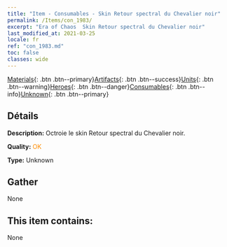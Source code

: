 ```yaml
---
title: "Item - Consumables - Skin Retour spectral du Chevalier noir"
permalink: /Items/con_1983/
excerpt: "Era of Chaos  Skin Retour spectral du Chevalier noir"
last_modified_at: 2021-03-25
locale: fr
ref: "con_1983.md"
toc: false
classes: wide
---
```

 [Materials](/fr/Items/){: .btn .btn--primary}[Artifacts](/fr/Items/Artifacts/){: .btn .btn--success}[Units](/fr/Items/Units/){: .btn .btn--warning}[Heroes](/fr/Items/Heroes/){: .btn .btn--danger}[Consumables](/fr/Items/Consumables/){: .btn .btn--info}[Unknown](/fr/Items/Unknown/){: .btn .btn--primary}

## Détails
 **Description:** Octroie le skin Retour spectral du Chevalier noir.

 **Quality:** <span style="color: #FF8C00">OK</span>

 **Type:** Unknown

## Gather

  None

## This item contains:

  None

